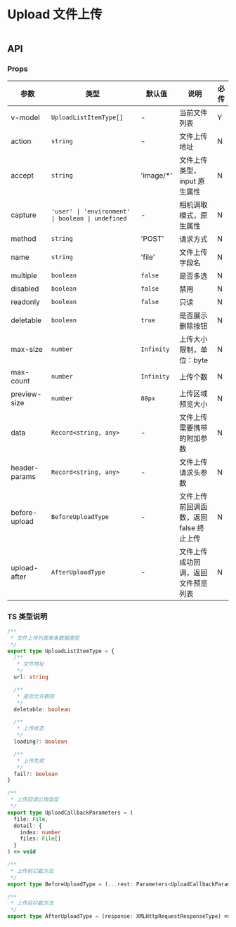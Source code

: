 # Upload 文件上传

```vue playground=3grna8o

```

## API

### Props

| 参数          | 类型                                              | 默认值     | 说明                                    | 必传 |
| ------------- | ------------------------------------------------- | ---------- | --------------------------------------- | ---- |
| v-model       | `UploadListItemType[]`                            | -          | 当前文件列表                            | Y    |
| action        | `string`                                          | -          | 文件上传地址                            | N    |
| accept        | `string`                                          | 'image/\*' | 文件上传类型，input 原生属性            | N    |
| capture       | `'user' \| 'environment' \| boolean \| undefined` | -          | 相机调取模式，原生属性                  | N    |
| method        | `string`                                          | 'POST'     | 请求方式                                | N    |
| name          | `string`                                          | 'file'     | 文件上传字段名                          | N    |
| multiple      | `boolean`                                         | `false`    | 是否多选                                | N    |
| disabled      | `boolean`                                         | `false`    | 禁用                                    | N    |
| readonly      | `boolean`                                         | `false`    | 只读                                    | N    |
| deletable     | `boolean`                                         | `true`     | 是否展示删除按钮                        | N    |
| max-size      | `number`                                          | `Infinity` | 上传大小限制，单位：byte                | N    |
| max-count     | `number`                                          | `Infinity` | 上传个数                                | N    |
| preview-size  | `number`                                          | `80px`     | 上传区域预览大小                        | N    |
| data          | `Record<string, any>`                             | -          | 文件上传需要携带的附加参数              | N    |
| header-params | `Record<string, any>`                             | -          | 文件上传请求头参数                      | N    |
| before-upload | `BeforeUploadType`                                | -          | 文件上传前回调函数，返回 false 终止上传 | N    |
| upload-after  | `AfterUploadType`                                 | -          | 文件上传成功回调，返回文件预览列表      | N    |

### TS 类型说明

```typescript
/**
 * 文件上传列表单条数据类型
 */
export type UploadListItemType = {
  /**
   * 文件地址
   */
  url: string

  /**
   * 是否允许删除
   */
  deletable: boolean

  /**
   * 上传状态
   */
  loading?: boolean

  /**
   * 上传失败
   */
  fail?: boolean
}

/**
 * 上传回调公用类型
 */
export type UploadCallbackParameters = (
  file: File,
  detail: {
    index: number
    files: File[]
  }
) => void

/**
 * 上传前拦截方法
 */
export type BeforeUploadType = (...rest: Parameters<UploadCallbackParameters>) => Promise<boolean>

/**
 * 上传后拦截方法
 */
export type AfterUploadType = (response: XMLHttpRequestResponseType) => UploadListItemType
```
